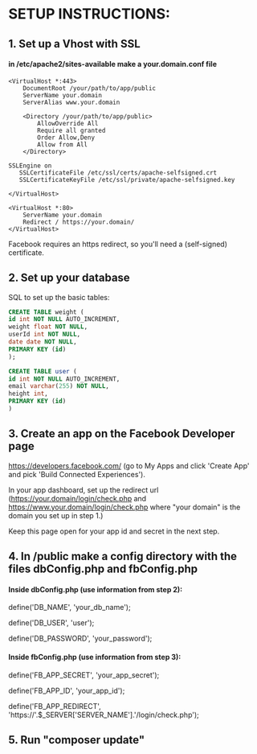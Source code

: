 # SETUP INSTRUCTIONS:

## 1. Set up a Vhost with SSL

#### in /etc/apache2/sites-available make a your.domain.conf file

```apacheconf
<VirtualHost *:443>
    DocumentRoot /your/path/to/app/public
    ServerName your.domain
    ServerAlias www.your.domain

    <Directory /your/path/to/app/public>
        AllowOverride All
        Require all granted
        Order Allow,Deny
        Allow from All
    </Directory>

SSLEngine on
   SSLCertificateFile /etc/ssl/certs/apache-selfsigned.crt
   SSLCertificateKeyFile /etc/ssl/private/apache-selfsigned.key

</VirtualHost>

<VirtualHost *:80>
    ServerName your.domain
    Redirect / https://your.domain/
</VirtualHost>

```

Facebook requires an https redirect, so you'll need a (self-signed) certificate.

## 2. Set up your database

SQL to set up the basic tables:

```sql
CREATE TABLE weight ( 
id int NOT NULL AUTO_INCREMENT, 
weight float NOT NULL, 
userId int NOT NULL, 
date date NOT NULL, 
PRIMARY KEY (id) 
);

CREATE TABLE user (
id int NOT NULL AUTO_INCREMENT,
email varchar(255) NOT NULL,
height int,
PRIMARY KEY (id)
)
```

## 3. Create an app on the Facebook Developer page

https://developers.facebook.com/ (go to My Apps and click 'Create App' and pick 'Build Connected Experiences').

In your app dashboard, set up the redirect url (https://your.domain/login/check.php and https://www.your.domain/login/check.php where "your domain" is the domain you set up in step 1.)

Keep this page open for your app id and secret in the next step.

## 4. In /public make a config directory with the files dbConfig.php and fbConfig.php

#### Inside dbConfig.php (use information from step 2):

define('DB_NAME', 'your_db_name'); 

define('DB_USER', 'user');

define('DB_PASSWORD', 'your_password');

#### Inside fbConfig.php (use information from step 3):

define('FB_APP_SECRET', 'your_app_secret');

define('FB_APP_ID', 'your_app_id');

define('FB_APP_REDIRECT', 'https://'.$_SERVER['SERVER_NAME'].'/login/check.php');


## 5. Run "composer update" 
